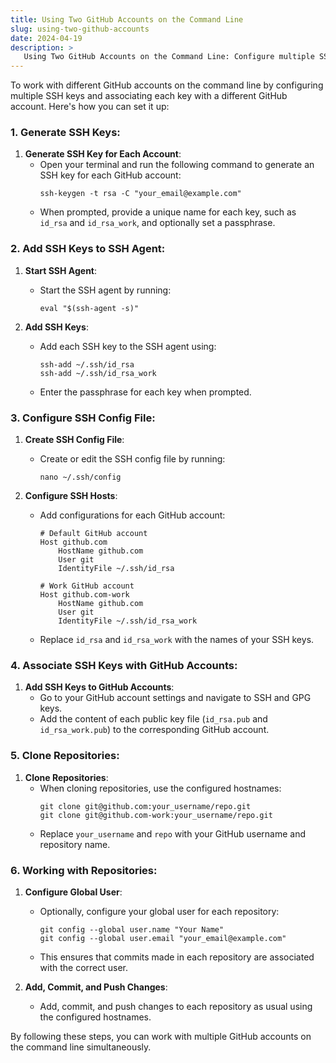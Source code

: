 ```yaml
---
title: Using Two GitHub Accounts on the Command Line
slug: using-two-github-accounts
date: 2024-04-19
description: >
   Using Two GitHub Accounts on the Command Line: Configure multiple SSH keys and associate each key with a different GitHub account.
---
```


To work with different GitHub accounts on the command line by configuring multiple SSH keys and associating each key with a different GitHub account. Here's how you can set it up:

### 1. Generate SSH Keys:

1. **Generate SSH Key for Each Account**:
   - Open your terminal and run the following command to generate an SSH key for each GitHub account:
     ```
     ssh-keygen -t rsa -C "your_email@example.com"
     ```
   - When prompted, provide a unique name for each key, such as `id_rsa` and `id_rsa_work`, and optionally set a passphrase.

### 2. Add SSH Keys to SSH Agent:

1. **Start SSH Agent**:
   - Start the SSH agent by running:
     ```
     eval "$(ssh-agent -s)"
     ```

2. **Add SSH Keys**:
   - Add each SSH key to the SSH agent using:
     ```
     ssh-add ~/.ssh/id_rsa
     ssh-add ~/.ssh/id_rsa_work
     ```
   - Enter the passphrase for each key when prompted.

### 3. Configure SSH Config File:

1. **Create SSH Config File**:
   - Create or edit the SSH config file by running:
     ```
     nano ~/.ssh/config
     ```

2. **Configure SSH Hosts**:
   - Add configurations for each GitHub account:
     ```
     # Default GitHub account
     Host github.com
         HostName github.com
         User git
         IdentityFile ~/.ssh/id_rsa
     
     # Work GitHub account
     Host github.com-work
         HostName github.com
         User git
         IdentityFile ~/.ssh/id_rsa_work
     ```
   - Replace `id_rsa` and `id_rsa_work` with the names of your SSH keys.

### 4. Associate SSH Keys with GitHub Accounts:

1. **Add SSH Keys to GitHub Accounts**:
   - Go to your GitHub account settings and navigate to SSH and GPG keys.
   - Add the content of each public key file (`id_rsa.pub` and `id_rsa_work.pub`) to the corresponding GitHub account.

### 5. Clone Repositories:

1. **Clone Repositories**:
   - When cloning repositories, use the configured hostnames:
     ```
     git clone git@github.com:your_username/repo.git
     git clone git@github.com-work:your_username/repo.git
     ```
   - Replace `your_username` and `repo` with your GitHub username and repository name.

### 6. Working with Repositories:

1. **Configure Global User**:
   - Optionally, configure your global user for each repository:
     ```
     git config --global user.name "Your Name"
     git config --global user.email "your_email@example.com"
     ```
   - This ensures that commits made in each repository are associated with the correct user.

2. **Add, Commit, and Push Changes**:
   - Add, commit, and push changes to each repository as usual using the configured hostnames.

By following these steps, you can work with multiple GitHub accounts on the command line simultaneously.
